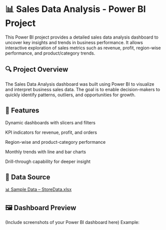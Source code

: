 # 📊 Sales Data Analysis - Power BI Project
 This Power BI project provides a detailed sales data analysis dashboard to uncover key insights and trends in business performance. It allows interactive exploration of sales metrics such as revenue, profit, region-wise performance, and product/category trends.
 
## 🔍 Project Overview
 
The Sales Data Analysis dashboard was built using Power BI to visualize and interpret business sales data. The goal is to enable decision-makers to quickly identify patterns, outliers, and opportunities for growth.

## 🚀 Features
Dynamic dashboards with slicers and filters

KPI indicators for revenue, profit, and orders

Region-wise and product-category performance

Monthly trends with line and bar charts

Drill-through capability for deeper insight

## 📁 Data Source
<a href="https://github.com/Satayajit/Sales-Data-Analysis/blob/main/Store%2BData%20(1).xlsx" target="_blank">📊 Sample Data – StoreData.xlsx</a>

## 🖼️ Dashboard Preview
(Include screenshots of your Power BI dashboard here)
Example:
